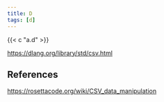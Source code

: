 ```yaml
---
title: D
tags: [d]
---
```


{{< c "a.d" >}}

<https://dlang.org/library/std/csv.html>

## References

<https://rosettacode.org/wiki/CSV_data_manipulation>
